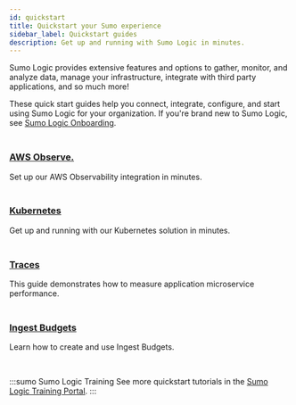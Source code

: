 ```yaml
---
id: quickstart
title: Quickstart your Sumo experience
sidebar_label: Quickstart guides
description: Get up and running with Sumo Logic in minutes.
---
```


Sumo Logic provides extensive features and options to gather, monitor, and analyze data, manage your infrastructure, integrate with third party applications, and so much more!

These quick start guides help you connect, integrate, configure, and start using Sumo Logic for your organization. If you're brand new to Sumo Logic, see [Sumo Logic Onboarding](/docs/get-started/onboarding).

<div className="box-wrapper" markdown="1">
<div className="box smallbox1 card">
  <div className="container">
  <h3><a href="/docs/observability/aws/quickstart"><br/>AWS Observe.</a></h3>
  <p>Set up our AWS Observability integration in minutes.</p>
  </div>
</div>
<div className="box smallbox2 card">
  <div className="container">
  <h3><a href="/docs/observability/kubernetes/quickstart"><br/>Kubernetes</a></h3>
  <p>Get up and running with our Kubernetes solution in minutes.</p>
  </div>
</div>
<div className="box smallbox3 card">
    <div className="container">
      <h3><a href="/docs/apm/traces#quickstart"><br/>Traces</a></h3>
      <p>This guide demonstrates how to measure application microservice performance.</p>
    </div>
  </div>
  <div className="box smallbox4 card">
    <div className="container">
    <h3><a href="/docs/manage/ingestion-volume/ingest-budgets/quickstart"><br/>Ingest Budgets</a></h3>
    <p>Learn how to create and use Ingest Budgets.</p>
    </div>
  </div>
</div>

<br/>

:::sumo Sumo Logic Training
See more quickstart tutorials in the [Sumo Logic Training Portal](https://learn.sumologic.com/).
:::
